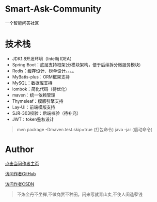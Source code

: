 # Smart-Ask-Community
一个智能问答社区

# 技术栈
- JDK1.8开发环境（Intellij IDEA）
- Spring Boot：底层支持框架(分模块架构，便于后续拆分微服务模块)
- Redis：缓存设计、榜单设计。。。。
- MyBatis-plus：ORM框架支持
- MySQL：数据库支持
- lombok：简化代码（待优化）
- maven：统一依赖管理
- Thymeleaf：模版引擎支持
- Lay-UI：前端模版支持
- SJR-303校验：后端校验（待补充）
- JWT：token鉴权设计

> mvn package -Dmaven.test.skip=true (打包命令)
> java -jar (启动命令)

# Author
[点击当问作者主页](http://59.110.23.184:8081/)      

[访问作者GitHub](https://github.com/fengyn1218)   

[访问作者CSDN](https://blog.csdn.net/weixin_45518155?spm=1000.2115.3001.5343)
> 不炼金丹不坐禅,不做商贾不种田。闲来写就青山卖,不使人间造孽钱
